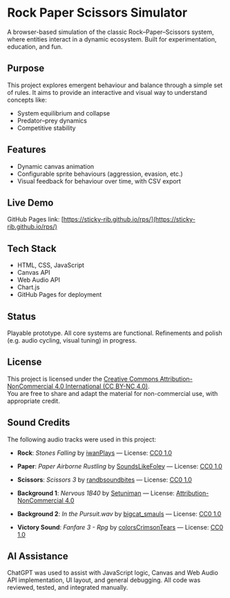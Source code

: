 # Rock Paper Scissors Simulator

A browser-based simulation of the classic Rock–Paper–Scissors system, where entities interact in a dynamic ecosystem. Built for experimentation, education, and fun.

## Purpose

This project explores emergent behaviour and balance through a simple set of rules. It aims to provide an interactive and visual way to understand concepts like:

- System equilibrium and collapse
- Predator–prey dynamics
- Competitive stability

## Features

- Dynamic canvas animation
- Configurable sprite behaviours (aggression, evasion, etc.)
- Visual feedback for behaviour over time, with CSV export

## Live Demo

GitHub Pages link: [https://sticky-rib.github.io/rps/](https://sticky-rib.github.io/rps/)

## Tech Stack

- HTML, CSS, JavaScript
- Canvas API
- Web Audio API
- Chart.js
- GitHub Pages for deployment

## Status

Playable prototype. All core systems are functional. Refinements and polish (e.g. audio cycling, visual tuning) in progress.

## License

This project is licensed under the [Creative Commons Attribution-NonCommercial 4.0 International (CC BY-NC 4.0)](https://creativecommons.org/licenses/by-nc/4.0/).  
You are free to share and adapt the material for non-commercial use, with appropriate credit.

## Sound Credits

The following audio tracks were used in this project:

- **Rock**: *Stones Falling* by [iwanPlays](https://freesound.org/s/567251/) — License: [CC0 1.0](https://creativecommons.org/publicdomain/zero/1.0/)
- **Paper**: *Paper Airborne Rustling* by [SoundsLikeFoley](https://freesound.org/s/472642/) — License: [CC0 1.0](https://creativecommons.org/publicdomain/zero/1.0/)
- **Scissors**: *Scissors 3* by [randbsoundbites](https://freesound.org/s/795697/) — License: [CC0 1.0](https://creativecommons.org/publicdomain/zero/1.0/)

- **Background 1**: *Nervous 1B40* by [Setuniman](https://freesound.org/s/193591/) — License: [Attribution-NonCommercial 4.0](https://creativecommons.org/licenses/by-nc/4.0/)
- **Background 2**: *In the Pursuit.wav* by [bigcat_smauls](https://freesound.org/s/222799/) — License: [CC0 1.0](https://creativecommons.org/publicdomain/zero/1.0/)

- **Victory Sound**: *Fanfare 3 - Rpg* by [colorsCrimsonTears](https://freesound.org/s/607407/) — License: [CC0 1.0](https://creativecommons.org/publicdomain/zero/1.0/)

## AI Assistance

ChatGPT was used to assist with JavaScript logic, Canvas and Web Audio API implementation, UI layout, and general debugging. All code was reviewed, tested, and integrated manually.